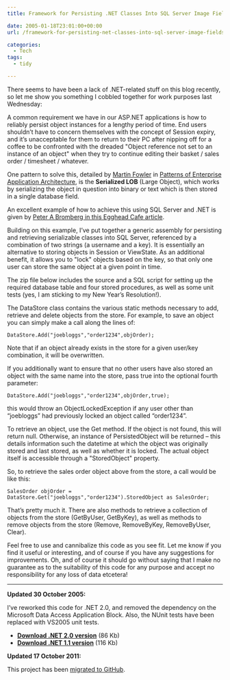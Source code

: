 ```yaml
---
title: Framework for Persisting .NET Classes Into SQL Server Image Fields, With Locking Ability

date: 2005-01-18T23:01:00+00:00
url: /framework-for-persisting-net-classes-into-sql-server-image-fields-with-locking-ability/

categories:
  - Tech
tags:
  - tidy

---
```

<!--kg-card-begin: html-->

There seems to have been a lack of .NET-related stuff on this blog recently, so let me show you something I cobbled together for work purposes last Wednesday:

A common requirement we have in our ASP.NET applications is how to reliably persist object instances&nbsp;for a lengthy period of time. End users shouldn’t have to concern themselves with the concept of Session expiry, and it’s unacceptable for them to return to their PC after nipping off for a coffee to be confronted with the dreaded "Object reference not set to an instance of an object" when they try to continue editing their basket / sales order / timesheet / whatever.

One pattern to solve this, detailed by [Martin Fowler][1] in [Patterns of Enterprise Application Architecture][2], is the **Serialized LOB** (Large Object), which works by serializing the object in question into binary or text which is then stored in a single database field.

An excellent example of how to achieve this using SQL Server and .NET is given by [Peter A Bromberg in this Egghead Cafe article][3].

Building on this example, I’ve put together a generic assembly for persisting and retrieving serializable classes into SQL Server, referenced by a combination of two strings (a username and a key). It is essentially an alternative to storing objects in Session or ViewState. As an additional benefit, it allows you to "lock" objects based on the key, so that only one user can store the same object at a given point in time.

The zip file below includes the source and a SQL script for setting up the required database table and four stored procedures, as well as some unit tests (yes, I am sticking to my New Year’s Resolution!).

The DataStore class contains the&nbsp;various static methods necessary to&nbsp;add, retrieve and delete objects from the store. For example, to save an object you can simply make a call along the lines of:

    DataStore.Add("joebloggs","order1234",objOrder);  

Note that if an object already exists in the store for a given user/key combination, it will be overwritten.

If you additionally want to ensure that no other users have also stored an object with the same name into the store, pass true into the optional fourth parameter:

    DataStore.Add("joebloggs","order1234",objOrder,true);  

this would throw an ObjectLockedException if any user other than &#8220;joebloggs&#8221; had previously locked an object called &#8220;order1234&#8221;.

To retrieve an object, use the Get method. If the object is not found, this will return null. Otherwise, an instance of PersistedObject will be returned &#8211; this details information such&nbsp;the datetime at which the object was originally stored and last stored, as well as whether it is locked. The actual object itself is accessible through a "StoredObject" property.

So, to retrieve the sales order object above from the store, a call would be like this:

    SalesOrder objOrder = DataStore.Get("joebloggs","order1234").StoredObject as SalesOrder;  

That’s pretty much it. There are also methods to retrieve a collection of objects from the store (GetByUser, GetByKey), as well as methods to remove objects from the store (Remove, RemoveByKey, RemoveByUser, Clear).

Feel free to use and cannibalize this code as you see fit. Let me know if you find it useful or interesting, and of course if you have any suggestions for improvements. Oh, and of course it should go without saying that I make no guarantee as to the suitability of this code for any purpose and accept no responsibility for any loss of data etcetera!

* * *

**Updated 30 October 2005:**

I’ve reworked this code for .NET 2.0, and removed the dependency on the Microsoft Data Access Application Block. Also, the NUnit tests have been replaced with VS2005 unit tests.

  * [**Download .NET 2.0 version**][4] (86 Kb)
  * [**Download .NET 1.1 version**][5] (116 Kb)

**Updated 17 October 2011:**

This project has been [migrated to GitHub][6].

<!--kg-card-end: html-->

 [1]: http://www.martinfowler.com
 [2]: http://www.amazon.co.uk/exec/obidos/ASIN/0321127420
 [3]: http://www.eggheadcafe.com/articles/20020929.asp
 [4]: https://blog.iannelson.uk/content/images/iannelsondatastorage20.zip
 [5]: https://blog.iannelson.uk/content/images/iannelsondatastorage10.zip
 [6]: https://github.com/ianfnelson/DataStorage
